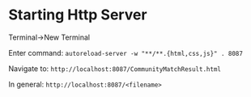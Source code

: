 # Starting Http Server

Terminal->New Terminal 

Enter command:
`autoreload-server -w "**/**.{html,css,js}" . 8087`

Navigate to:
`http://localhost:8087/CommunityMatchResult.html`

In general:
`http://localhost:8087/<filename>`